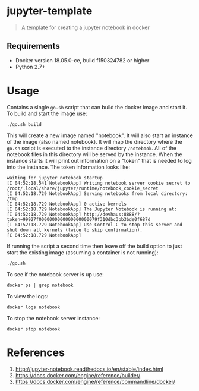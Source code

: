 # jupyter-template

> A template for creating a jupyter notebook in docker

## Requirements

- Docker version 18.05.0-ce, build f150324782 or higher
- Python 2.7+


# Usage

Contains a single `go.sh` script that can build the docker image and start it.  To build and start the image use:

    ./go.sh build

This will create a new image named "notebook".  It will also start an instance of the image (also named notebook).  It will map the directory where the `go.sh` script is executed to the instance directory `/notebook`.  All of the notebook files in this directory will be served by the instance.  When the instance starts it will print out information on a "token" that is needed to log into the instance.  The token information looks like:

    waiting for jupyter notebook startup
    [I 04:52:18.541 NotebookApp] Writing notebook server cookie secret to /root/.local/share/jupyter/runtime/notebook_cookie_secret
    [I 04:52:18.729 NotebookApp] Serving notebooks from local directory: /tmp
    [I 04:52:18.729 NotebookApp] 0 active kernels
    [I 04:52:18.729 NotebookApp] The Jupyter Notebook is running at:
    [I 04:52:18.729 NotebookApp] http://devhaus:8888/?token=99927f0000000000000000000079f310dbc3bb3bde0f687d
    [I 04:52:18.729 NotebookApp] Use Control-C to stop this server and shut down all kernels (twice to skip confirmation).
    [C 04:52:18.729 NotebookApp]

If running the script a second time then leave off the build option to just start the existing image (assuming a container is not running):

    ./go.sh

To see if the notebook server is up use:

    docker ps | grep notebook

To view the logs:

    docker logs notebook

To stop the notebook server instance:

    docker stop notebook


# References

1. http://jupyter-notebook.readthedocs.io/en/stable/index.html
2. https://docs.docker.com/engine/reference/builder/
3. https://docs.docker.com/engine/reference/commandline/docker/
